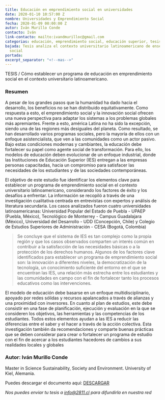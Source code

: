 ```yaml
---
title: Educación en emprendimiento social en universidades
date: 2020-01-10 10:57:00 Z
nombre: Universidades y Emprendimiento Social
fecha: 2020-01-09 00:00:00 Z
autor: Iván Murillo Conde
contacto: Iván
link-contacto: mailto:ivandmurilloc@gmail.com
categorias: educación, emprendimiento social, educación superior, tesis
bajada: Tesis analiza el contexto universitario latinoamericano de enseñanza del emprendimiento
  social
portada: 
excerpt_separator: "<!--mas-->"
---
```


TESIS / Cómo establecer un programa de educación en emprendimiento social en el contexto universitario latinoamericano.

<!--mas-->

### Resumen

A pesar de los grandes pasos que la humanidad ha dado hacia el desarrollo, los beneficios no se han distribuido equitativamente. Como respuesta a esto, el emprendimiento social y la innovación social ofrecen una nueva perspectiva para adaptar los sistemas a los problemas globales más apremiantes. Frente a esto, américa Latina no ha sido la excepción, siendo una de las regiones más desiguales del planeta. Como resultado, se han desarrollado varios programas sociales, pero la mayoría de ellos con un enfoque asistencialista, que ven a las comunidades como un actor pasivo. Bajo estas condiciones modernas y cambiantes, la educación debe fortalecer su papel como agente social de transformación. Para ello, los modelos de educación deben evolucionar de un enfoque industrial, donde las Instituciones de Educación Superior (IES) entregan a las empresas personas capacitadas, hacia un compromiso para satisfacer las necesidades de los estudiantes y de las sociedades contemporáneas. 

El objetivo de este estudio fue identificar los elementos clave para establecer un programa de emprendimiento social en el contexto universitario latinoamericano, considerando los factores de éxito y los desafíos a enfrentar. La información se recopiló a través de una investigación cualitativa centrada en entrevistas con expertos y análisis de literatura secundaria. Los casos analizados fueron cuatro universidades latinoamericanas: Universidad Popular del Estado de Puebla - UPAEP (Puebla, México), Tecnológico de Monterrey - Campus Guadalajara (México), Universidad del Desarrollo - UDD (Concepción, Chile) y Colegio de Estudios Superiores de Administración - CESA (Bogotá, Colombia) 

> Se concluye que el sistema de IES es tan complejo como la propia región y que los casos observados comparten un interés común en contribuir a la satisfacción de las necesidades básicas o a la protección de los derechos humanos. Algunos de los factores clave identificados para establecer un programa de emprendimiento social son: la innovación a diferentes niveles, la democratización de la tecnología, un conocimiento suficiente del entorno en el que se encuentran las IES, una relación más estrecha entre los estudiantes y las comunidades en campo con el fin de fortalecer tanto los procesos educativos como las intervenciones. 

El modelo de educación debe basarse en un enfoque multidisciplinario, apoyado por redes sólidas y recursos apalancados a través de alianzas y una proximidad con inversores. En cuanto al plan de estudios, este debe consistir en una fase de planificación, ejecución y evaluación en la que se consideren los objetivos, las herramientas y las competencias de los estudiantes. Todos estos elementos ayudan a las IES a reducir las diferencias entre el saber y el hacer a través de la acción colectiva. Esta investigación también da recomendaciones y comparte buenas prácticas que se deben considerar para crear o fortalecer un programa de estudio con el fin de acercar a los estudiantes hacedores de cambios a sus realidades locales y globales

### Autor: Iván Murillo Conde
Master in Science Sustainability, Society and Environment. University of Kiel, Alemania. 

Puedes descargar el documento aquí: [DESCARGAR](https://drive.google.com/open?id=1E-uKwtbhyMTjZO4Q4veTxpcvRDr3RCRa)

*Nos puedes enviar tu tesis a info@2811.cl para difundirla en nuestra red*
